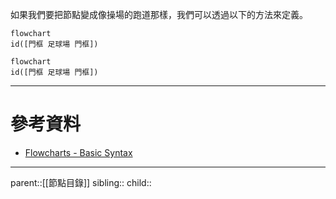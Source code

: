 如果我們要把節點變成像操場的跑道那樣，我們可以透過以下的方法來定義。
```Mermaid
flowchart
id([門框 足球場 門框])
```
```mermaid
flowchart
id([門框 足球場 門框])
```
- - -
# 參考資料
- [Flowcharts - Basic Syntax](https://mermaid.js.org/syntax/flowchart.html)
- - -
parent::[[節點目錄]]
sibling::
child::